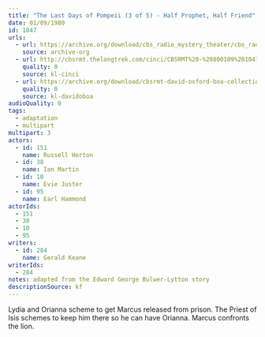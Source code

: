 ```yaml
---
title: "The Last Days of Pompeii (3 of 5) - Half Prophet, Half Friend"
date: 01/09/1980
id: 1047
urls: 
  - url: https://archive.org/download/cbs_radio_mystery_theater/cbs_radio_mystery_theater-1001-1050.zip/cbs_radio_mystery_theater-1001-1050%2Fcbsrmt_1047_the_last_days_of_pompeii_half_prophet_half_fiend.mp3
    source: archive-org
  - url: http://cbsrmt.thelongtrek.com/cinci/CBSRMT%20-%20800109%201047%20The%20Last%20Days%20of%20Pompeii,%20Part%20Three-Half%20Prophet,%20Half%20Fiend%20(rr%20800723)_cinci.mp3
    quality: 0
    source: kl-cinci
  - url: https://archive.org/download/cbsrmt-david-oxford-boa-collection/CBSRMT-800109-1047-repeated-800723-The-Last-Days-of-Pompeii,-Part-3---Half-Prophet,-Half-Fiend-(128-44)_WHCU-{BoA}.mp3
    quality: 0
    source: kl-davidoboa
audioQuality: 0
tags: 
  - adaptation
  - multipart
multipart: 3
actors:  
  - id: 151
    name: Russell Horton  
  - id: 38
    name: Ian Martin  
  - id: 10
    name: Evie Juster  
  - id: 95
    name: Earl Hammond
actorIds:  
  - 151  
  - 38  
  - 10  
  - 95
writers:  
  - id: 284
    name: Gerald Keane
writerIds:  
  - 284
notes: adapted from the Edward George Bulwer-Lytton story
descriptionSource: kf
---
```

Lydia and Orianna scheme to get Marcus released from prison. The Priest of Isis schemes to keep him there so he can have Orianna. Marcus confronts the lion.